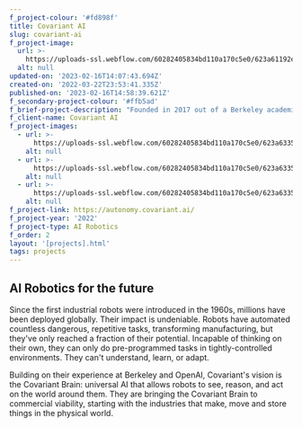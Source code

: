 ```yaml
---
f_project-colour: '#fd898f'
title: Covariant AI
slug: covariant-ai
f_project-image:
  url: >-
    https://uploads-ssl.webflow.com/60282405834bd110a170c5e0/623a61192ef7da5f190c666b_Real-world%20warehouse%20automation%20_%20Covariant.png
  alt: null
updated-on: '2023-02-16T14:07:43.694Z'
created-on: '2022-03-22T23:53:41.335Z'
published-on: '2023-02-16T14:58:39.621Z'
f_secondary-project-colour: '#ffb5ad'
f_brief-project-description: "Founded in 2017 out of a Berkeley academic research lab, Covariant is changing the game for logistics with their autonomous AI\_powered robotics. "
f_client-name: Covariant AI
f_project-images:
  - url: >-
      https://uploads-ssl.webflow.com/60282405834bd110a170c5e0/623a633593f95f522753c1b7_Real-world%20warehouse%20automation%20_%20Covariant%20(3).png
    alt: null
  - url: >-
      https://uploads-ssl.webflow.com/60282405834bd110a170c5e0/623a63355b4acd49bf106374_Real-world%20warehouse%20automation%20_%20Covariant%20(4).png
    alt: null
  - url: >-
      https://uploads-ssl.webflow.com/60282405834bd110a170c5e0/623a6335fd1d83b43fa0be76_Real-world%20warehouse%20automation%20_%20Covariant%20(1).png
    alt: null
f_project-link: https://autonomy.covariant.ai/
f_project-year: '2022'
f_project-type: AI Robotics
f_order: 2
layout: '[projects].html'
tags: projects
---
```


AI Robotics for the future
--------------------------

Since the first industrial robots were introduced in the 1960s, millions have been deployed globally. Their impact is undeniable. Robots have automated countless dangerous, repetitive tasks, transforming manufacturing, but they've only reached a fraction of their potential. Incapable of thinking on their own, they can only do pre-programmed tasks in tightly-controlled environments. They can't understand, learn, or adapt.

Building on their experience at Berkeley and OpenAI, Covariant's vision is the Covariant Brain: universal AI that allows robots to see, reason, and act on the world around them. They are bringing the Covariant Brain to commercial viability, starting with the industries that make, move and store things in the physical world.
